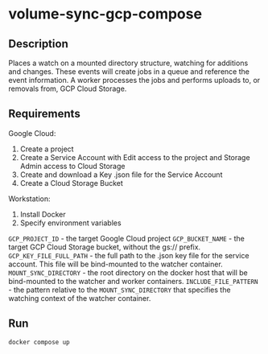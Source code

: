 # volume-sync-gcp-compose

## Description
Places a watch on a mounted directory structure, watching for additions and changes. These events will create jobs in a queue and reference the event information. A worker processes the jobs and performs uploads to, or removals from, GCP Cloud Storage.

## Requirements
Google Cloud:
1. Create a project
2. Create a Service Account with Edit access to the project and Storage Admin access to Cloud Storage
3. Create and download a Key .json file for the Service Account
4. Create a Cloud Storage Bucket

Workstation:
1. Install Docker
2. Specify environment variables

`GCP_PROJECT_ID` - the target Google Cloud project
`GCP_BUCKET_NAME` - the target GCP Cloud Storage bucket, without the gs:// prefix.
`GCP_KEY_FILE_FULL_PATH` - the full path to the .json key file for the service account. This file will be bind-mounted to the watcher container.
`MOUNT_SYNC_DIRECTORY` - the root directory on the docker host that will be bind-mounted to the watcher and worker containers.
`INCLUDE_FILE_PATTERN` - the pattern relative to the `MOUNT_SYNC_DIRECTORY` that specifies the watching context of the watcher container.

## Run
`docker compose up`
